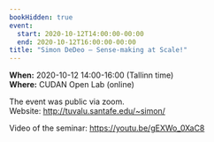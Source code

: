 ```yaml
---
bookHidden: true
event:
  start: 2020-10-12T14:00:00-00:00
  end: 2020-10-12T16:00:00-00:00
title: "Simon DeDeo – Sense-making at Scale!"
---
```


**When:** 2020-10-12 14:00-16:00 (Tallinn time)  
**Where:** CUDAN Open Lab (online)  

The event was public via zoom.  
Website: <http://tuvalu.santafe.edu/~simon/>  

Video of the seminar: https://youtu.be/gEXWo_0XaC8
